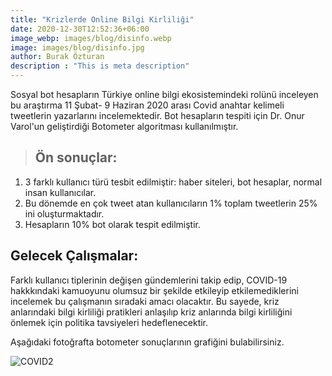 ```yaml
---
title: "Krizlerde Online Bilgi Kirliliği"
date: 2020-12-30T12:52:36+06:00
image_webp: images/blog/disinfo.webp
image: images/blog/disinfo.jpg
author: Burak Özturan
description : "This is meta description"
---
```



Sosyal bot hesapların Türkiye online bilgi ekosistemindeki rolünü inceleyen bu araştırma  11 Şubat- 9 Haziran 2020 arası Covid anahtar kelimeli tweetlerin yazarlarını incelemektedir. Bot hesapların tespiti için Dr. Onur Varol'un geliştirdiği Botometer algoritması kullanılmıştır.

> ## Ön sonuçlar:

1. 3 farklı kullanıcı türü tesbit edilmiştir: haber siteleri, bot hesaplar, normal insan kullanıcılar.
2. Bu dönemde en çok tweet atan kullanıcıların 1% toplam tweetlerin 25% ini oluşturmaktadır.
3. Hesapların 10% bot olarak tespit edilmiştir.


## Gelecek Çalışmalar:

Farklı kullanıcı tiplerinin değişen gündemlerini takip edip, COVID-19 hakkkındaki kamuoyunu olumsuz bir şekilde etkileyip etkilemediklerini incelemek bu çalışmanın sıradaki amacı olacaktır. Bu sayede, kriz anlarındaki bilgi kirliliği pratikleri anlaşılıp kriz anlarında bilgi kirliliğini önlemek için politika tavsiyeleri hedeflenecektir.




Aşağıdaki fotoğrafta botometer sonuçlarının grafiğini bulabilirsiniz.

![COVID2](/images/blog/boto.jpg)

